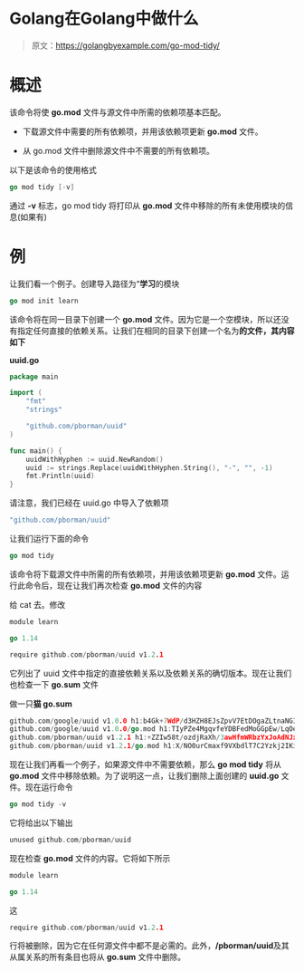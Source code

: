 # Golang在Golang中做什么

> 原文：<https://golangbyexample.com/go-mod-tidy/>

# **概述**

该命令将使 **go.mod** 文件与源文件中所需的依赖项基本匹配。

*   下载源文件中需要的所有依赖项，并用该依赖项更新 **go.mod** 文件。

*   从 go.mod 文件中删除源文件中不需要的所有依赖项。

以下是该命令的使用格式

```go
go mod tidy [-v]
```

通过 **-v** 标志，go mod tidy 将打印从 **go.mod** 文件中移除的所有未使用模块的信息(如果有)

# **例**

让我们看一个例子。创建导入路径为“**学习**的模块

```go
go mod init learn
```

该命令将在同一目录下创建一个 **go.mod** 文件。因为它是一个空模块，所以还没有指定任何直接的依赖关系。让我们在相同的目录下创建一个名为**的文件，其内容如下**

**uuid.go**

```go
package main

import (
	"fmt"
	"strings"

	"github.com/pborman/uuid"
)

func main() {
	uuidWithHyphen := uuid.NewRandom()
	uuid := strings.Replace(uuidWithHyphen.String(), "-", "", -1)
	fmt.Println(uuid)
}
```

请注意，我们已经在 uuid.go 中导入了依赖项

```go
"github.com/pborman/uuid"
```

让我们运行下面的命令

```go
go mod tidy
```

该命令将下载源文件中所需的所有依赖项，并用该依赖项更新 **go.mod** 文件。运行此命令后，现在让我们再次检查 **go.mod** 文件的内容

给 cat 去。修改

```go
module learn

go 1.14

require github.com/pborman/uuid v1.2.1
```

它列出了 uuid 文件中指定的直接依赖关系以及依赖关系的确切版本。现在让我们也检查一下 **go.sum** 文件

做一只**猫 go.sum**

```go
github.com/google/uuid v1.0.0 h1:b4Gk+7WdP/d3HZH8EJsZpvV7EtDOgaZLtnaNGIu1adA=
github.com/google/uuid v1.0.0/go.mod h1:TIyPZe4MgqvfeYDBFedMoGGpEw/LqOeaOT+nhxU+yHo=
github.com/pborman/uuid v1.2.1 h1:+ZZIw58t/ozdjRaXh/3awHfmWRbzYxJoAdNJxe/3pvw=
github.com/pborman/uuid v1.2.1/go.mod h1:X/NO0urCmaxf9VXbdlT7C2Yzkj2IKimNn4k+gtPdI/k=
```

现在让我们再看一个例子，如果源文件中不需要依赖，那么 **go mod tidy** 将从 **go.mod** 文件中移除依赖。为了说明这一点，让我们删除上面创建的 **uuid.go** 文件。现在运行命令

```go
go mod tidy -v
```

它将给出以下输出

```go
unused github.com/pborman/uuid
```

现在检查 **go.mod** 文件的内容。它将如下所示

```go
module learn

go 1.14
```

这

```go
require github.com/pborman/uuid v1.2.1
```

行将被删除，因为它在任何源文件中都不是必需的。此外，**/pborman/uuid**及其从属关系的所有条目也将从 **go.sum** 文件中删除。